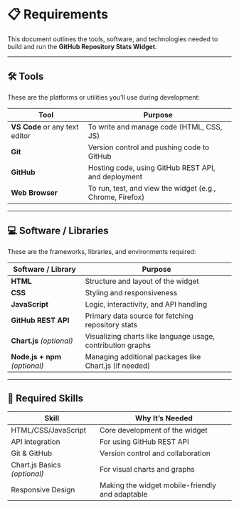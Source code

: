 # 📋 Requirements

This document outlines the tools, software, and technologies needed to build and run the **GitHub Repository Stats Widget**.

---

## 🛠️ Tools

These are the platforms or utilities you'll use during development:

| Tool                  | Purpose                                                         |
|-----------------------|-----------------------------------------------------------------|
| **VS Code** or any text editor | To write and manage code (HTML, CSS, JS)            |
| **Git**               | Version control and pushing code to GitHub                      |
| **GitHub**            | Hosting code, using GitHub REST API, and deployment             |
| **Web Browser**       | To run, test, and view the widget (e.g., Chrome, Firefox)       |

---

## 💻 Software / Libraries

These are the frameworks, libraries, and environments required:

| Software / Library     | Purpose                                                        |
|------------------------|----------------------------------------------------------------|
| **HTML**               | Structure and layout of the widget                             |
| **CSS**                | Styling and responsiveness                                     |
| **JavaScript**         | Logic, interactivity, and API handling                         |
| **GitHub REST API**    | Primary data source for fetching repository stats              |
| **Chart.js** *(optional)* | Visualizing charts like language usage, contribution graphs |
| **Node.js + npm** *(optional)* | Managing additional packages like Chart.js (if needed) |

---

## 🧠 Required Skills

| Skill                        | Why It’s Needed                                        |
|-----------------------------|--------------------------------------------------------|
| HTML/CSS/JavaScript          | Core development of the widget                        |
| API integration              | For using GitHub REST API                             |
| Git & GitHub                 | Version control and collaboration                     |
| Chart.js Basics *(optional)*| For visual charts and graphs                          |
| Responsive Design            | Making the widget mobile-friendly and adaptable       |
